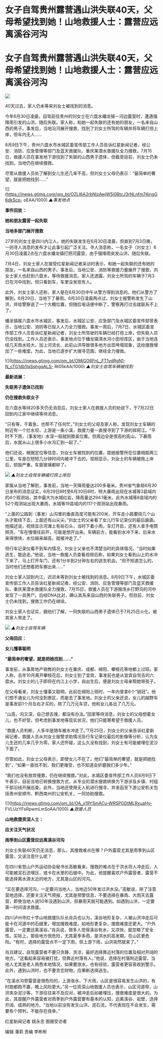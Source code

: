 # 女子自驾贵州露营遇山洪失联40天，父母希望找到她！山地救援人士：露营应远离溪谷河沟

# 女子自驾贵州露营遇山洪失联40天，父母希望找到她！山地救援人士：露营应远离溪谷河沟

![](https://inews.gtimg.com/om_bt/OxCmJuEOMYJz106TtW3viXUl4_iQ5t-xUVefqRqoBi4bUAA/1000)

40天过去，家人仍未等来刘女士被找到的消息。

今年6月30日凌晨，自驾前往贵州的刘女士在六盘水蟠龙镇一河边露营时，遭遇强降雨引发的山洪，随后失联。家人称，和她一起失联的还有她的朋友，一名来自山西的男子。事发后，当地沿河展开搜救，找到了刘女士所驾的车辆并将车辆打捞上岸，但车内无人……

8月9日下午，贵州六盘水市水城区委宣传部工作人员告诉红星新闻记者，经公安、消防、应急管理等部门及蓝天救援队、重庆某潜水救援队全力搜救，7月15日，救援人员在事发地下游找到了失联的山西男子遗体，但截至目前，刘女士仍未找到，当地仍在继续搜救。

尽管从救援人员处了解到女儿生还几率不高，但刘女士父母仍表示：“最简单的奢望，就是把她找到……”

![](https://inews.gtimg.com/om_bt/OZLI6A2rbNlzAwjW5j0BtcJ3rNLnfm74jngG6dkScp-
oEAA/1000) _▲事发地点_

**事件回放：**

**她和朋友露营一起失联**

**当地多部门展开搜救**

27岁的刘女士是四川内江人，她的失联发生在6月30日凌晨，但直到7月3日晚，一则寻人消息的发布才让此事引起广泛关注。寻人消息称，一名女子（刘女士）6月30日凌晨2点在六盘水蟠龙镇打把河露营，由于强降雨突发山洪，随后失联。

7月4日，刘女士家人在接受红星新闻记者采访时表示，和她一起失联的还有她的朋友，一名来自山西的男子。事发后，当地公安、消防等救援力量展开了搜救，刘女士家人也赶到六盘水，等待救援消息。家人还透露，刘女士所驾的车辆于7月3日在河中找到，但只看到车，车里没发现有人。

此外，刘女士家人还称，家人是在6月30日中午从警方得到消息的。他们从警方了解到，6月29日，当地下了暴雨。6月30日凌晨两点过，刘女士报警称发生了山洪，并给警察说了一个大概位置，但随后电话便中断了，警察再打过去就联系不上了。

蟠龙镇属六盘水市水城区，事发后，水城区公安、应急部门及水城区委宣传部曾表示，当地公安、消防等已投入人力全力搜救。事发一周后，7月7日，水城区委宣传部工作人员告诉红星新闻记者，刘女士所驾驶的车辆已经打捞上岸，但失联人员仍没找到。工作人员还表示，事发地点位于蟠龙镇清水河小田坝库区，由于当地连续几天雨水较大，加上河流长、此前山洪导致很多地方出现垮塌现象，这给搜救增加了一些难度。为此，当地已逐步扩大搜寻范围，继续全力搜救。

![](https://inews.gtimg.com/om_bt/OMjGO6FnL_FT1vdRgN1-N_cTG1db1lqSqhgqALS-
Rt05kAA/1000) _▲刘女士自驾车辆被找到_

**最新进展：**

**失联男子遗体已找到**

**仍在搜救失联女子**

在六盘水等待20多天仍无消息后，刘女士家人在救援人员的劝说下，于7月22日回到内江家中继续等待消息。

“只有等，干着急，也帮不了任何忙。”刘女士的父母及家人称，发现刘女士车辆的附近有一个拦水坝，上游是一条小溪，救援力量一直搜寻到了下游的牂牁江。“平时不下雨，（事发地）水深一般就到膝盖位置。但周边全是很高的高山，下暴雨后，水就从山上很多小水沟汇到一起了。”

他们还说，根据定位等信息，刘女士车被找到的位置，距她报警所在位置相距两三公里，车是在短短几分钟时间内被冲下去的。视频显示，刘女士的车辆被拖上岸后，损毁严重，车窗玻璃都碎了。

![](https://inews.gtimg.com/om_bt/O1hAke8u9yJS4yaRXcz422qoaKQHJk8_ZCUUv2jdPz8oAAA/1000)
_▲刘女士自驾车辆被打捞上岸后_

家属从当地了解到，事发前，当地一天降雨量达200多毫米。贵州省气象局6月30日发布的消息证实，6月29日8时至6月30日8时，特大暴雨出现在水城等3县域内的4个观测站，其中最大为水城红岩，降雨量达294.1毫米，此外水城等8县域内的52个观测站出现大暴雨，水城等19县域内的117个观测站出现暴雨。

“上面的公路到（事发）山沟里的垂直高度可能有200米，开车走小路要绕几个山头才能绕下去，上面还有山尖尖。”刘女士的父亲看了女儿行车记录仪的最后画面。他描述说，视频显示河滩上有些石头，当时下着小雨，车灯开启，还有人拿手电筒照亮，“车在慢慢往前开，可能是想开出来。车辆前方，能看到水冲下来，后来水来得很快，水位越来越高，就被冲走了。”

但行车记录仪看不到车内情况，刘女士父亲也不清楚当时的具体情况。“当时如果逃生，能逃走。”他说，当地一救援人员查看视频后称，如果刘女士看到山上的水冲下来了，马上打开车门，还有1分半到2分钟左右的逃生机会。“但不知道怎么的，当时他们还想着把车挪出来……”

刘女士家人回到内江，迟迟未等到刘女士被找到的消息。8月9日下午，水城区委宣传部工作人员告诉红星新闻记者，经公安、消防、应急管理等部门及蓝天救援队、重庆某潜水救援队全力搜救，7月15日，救援人员在下游猴场乡打野沟的河中发现了一具男尸。后经DNA比对，确认其系来自山西的失联男子。但目前，刘女士仍未找到，搜救工作仍在继续。

刘女士家人也证实，据他们了解，一同失联的山西男子遗体已于7月25日火化，被其家人带走了。

![](https://inews.gtimg.com/om_bt/OJ5qEIaKLEui4TB5XgxAEiZ0wGv2v6DudnDdPT6rKAY6gAA/1000)
_▲刘女士自驾车辆_

**父母回应：**

**女儿懂事聪明**

**“最简单的奢望，就是把她找到……”**

事发前，从事房地产销售的刘女士在重庆、成都、绵阳、攀枝花等地都上过班。家人称，去年10月离开攀枝花后，刘女士到了宜宾，事发前也是从宜宾自驾去的六盘水。刘女士的儿子即将在内江上小学，自出生后，便是刘女士母亲帮她带孩子。

在父母看来，刘女士懂事又聪明，此前在绵阳上班时，一年内曾拿6个“销冠”。他们想不通女儿为何没到景区，而是去了事发地。刘女士的父亲还说，女儿的越野车是事发前1个月左右才买的，除了几万元车贷，他和女儿各出了几万元。

“山高，沟又深，自己想去搜，都没有办法。”回家等待消息，刘女士的父母想着女儿，也不好受。但考虑到事发地等现实状况，他们只能寄希望于救援人员。

“救援人员判断，人多半是随车被水冲走了。”7月25日，刘女士的父亲告诉红星新闻记者，救援人员从刘女士报警求助情况及行车记录仪最后的影像等分析，认为女儿生还的几率几乎为零。家人还怀疑，这么久没有找到，刘女士有可能被埋在泥沙下面了。

尽管如此，刘女士父母表示，即使女儿不在了，他们“最简单的奢望，就是把她找到”，“如果一直找不到，我们更难受，也不知道会折磨我们多少年。”

“我们也没有放弃搜救，仍在继续搜救。”对此，水城区委宣传部工作人员8月9日下午表示，目前当地已转换搜救方式，从专业的潜水搜救转换为下游涉及乡镇、村组干部沿线开展巡查。此外，当地还使用无人机进行搜寻，并发函至下游公安机关包括贵州安顺市、黔西南州的公安机关，一同协助搜救。

![](https://inews.gtimg.com/om_bt/OA_x19YSmACu-WRSPGDtMLRxuaHy-
FVLUzYFsRpwmLmSoAA/1000) _▲救援人员_

**山地救援资深人士：**

**应关注天气状况**

**雨季到山区露营应远离溪谷河沟**

刘女士失联40天仍无消息，那么，其搜救难点在哪？户外露营尤其是雨季到山区露营，又该注意什么呢？

在四川省登山户外运动协会秘书长高敏看来，搜救的难点在于洪水将人冲走后，人可能被泥石流埋压，或卡在水里的石缝中。为此，他提醒喜欢户外露营者，露营不能选择离水源太近的地方，尤其是山区的河沟。

“实在要选择河沟，一定要问当地人，当地近50年发过洪水没。”高敏说，除了注意营地选择，还要关注天气预报，尤其是预警信息，不要选择在暴雨、大雨天去露营，即使当地人说50年没遇到山洪，但暴雨天就可能遇到。如遇到山洪，一定要第一时间请求救援。

四川泸州市红十字山地救援队队长肖兵也认为，溪谷地形复杂，人被山洪冲走后可能卡在河道中的石缝里，增加搜救难度。如地形更复杂，搜救难度还更大。“户外露营，一定要远离溪谷。”肖兵说，很多人觉得溪谷有水，又凉快，就忽略了安全性。实际上，那些地方很危险，尤其夏季多雨，是洪水的高发期，在山区更危险。“有时，选择的露营点不一定下雨，但上游下雨，山洪突然就来了。”

肖兵建议，自驾露营者不要只贪静、贪凉，最好选择靠近村落的位置及相对开阔的地方。“这看起来容易被打扰，但靠近村落有人。”他说，选择在村落附近露营，当地人尤其是老人熟悉本地情况，如果要涨水，也有经验，露营者更容易收到警示。此外，遇到山洪时，也不要贪恋财物，应果断选择逃生。

“在溪水沟旁露营是很危险的，上游涨水、下大雨，山区是很容易发生山洪的，有时跑都跑不赢，晚上风险更大。”另一位资深山地救援人员也表示，山区河道窄，山洪夹杂泥沙等，下游往往来不及应对，被冲走后如被埋压，搜救难度是很大的。为此，其提醒户外露营者对雨季到户外露营要有基本的认知，远离溪谷、岩壁，选择开阔、成熟的地方。“当地以前没有发生山洪、泥石流，不代表现在不会发生，需要有个预判，不能存在侥幸。”

红星新闻记者 姚永忠 图据受访者

编辑 潘莉 责编 李彬彬

